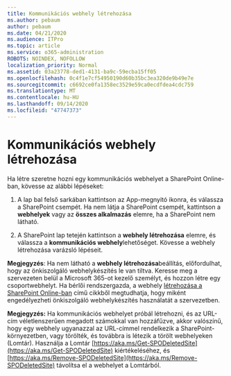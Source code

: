 ```yaml
---
title: Kommunikációs webhely létrehozása
ms.author: pebaum
author: pebaum
ms.date: 04/21/2020
ms.audience: ITPro
ms.topic: article
ms.service: o365-administration
ROBOTS: NOINDEX, NOFOLLOW
localization_priority: Normal
ms.assetid: 03a23778-ded1-4131-ba9c-59ecba15ff05
ms.openlocfilehash: 0c4f1e7cf54950190d60b35bc3ea320de9b49e7e
ms.sourcegitcommit: c6692ce0fa1358ec3529e59ca0ecdfdea4cdc759
ms.translationtype: MT
ms.contentlocale: hu-HU
ms.lasthandoff: 09/14/2020
ms.locfileid: "47747373"
---
```

# <a name="create-a-communication-site"></a>Kommunikációs webhely létrehozása

Ha létre szeretne hozni egy kommunikációs webhelyet a SharePoint Online-ban, kövesse az alábbi lépéseket: 
  
1. A lap bal felső sarkában kattintson az App-megnyitó ikonra, és válassza a SharePoint csempét. Ha nem látja a SharePoint csempét, kattintson a **webhelyek** vagy az **összes alkalmazás** elemre, ha a SharePoint nem látható. 
    
2. A SharePoint lap tetején kattintson a **webhely létrehozása** elemre, és válassza a **kommunikációs webhely**lehetőséget. Kövesse a webhely létrehozása varázsló lépéseit. 
    
 **Megjegyzés**: Ha nem látható a **webhely létrehozása**beállítás, előfordulhat, hogy az önkiszolgáló webhelykészítés le van tiltva. Keresse meg a szervezeten belül a Microsoft 365-ot kezelő személyt, és hozzon létre egy csoportwebhelyt. Ha bérlői rendszergazda, a webhely [létrehozása a SharePoint Online-ban](https://go.microsoft.com/fwlink/?linkid=2018780) című cikkből megtudhatja, hogy miként engedélyezheti önkiszolgáló webhelykészítés használatát a szervezetben.
  
 **Megjegyzés:** Ha kommunikációs webhelyet próbál létrehozni, és az URL-cím véletlenszerűen megadott számokkal van hozzáfűzve, akkor valószínű, hogy egy webhely ugyanazzal az URL-címmel rendelkezik a SharePoint-környezetben, vagy törölték, és továbbra is létezik a törölt webhelyeken (Lomtár). Használja a Lomtár [https://aka.ms/Get-SPODeletedSite](https://aka.ms/Get-SPODeletedSite) kiértékeléséhez, és [https://aka.ms/Remove-SPODeletedSite](https://aka.ms/Remove-SPODeletedSite) távolítsa el a webhelyet a Lomtárból. 
  

